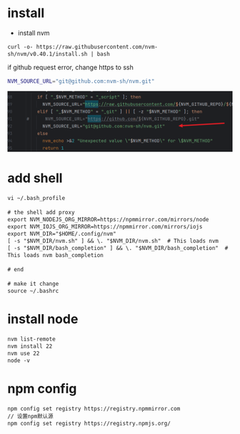 # install

* install nvm
```
curl -o- https://raw.githubusercontent.com/nvm-sh/nvm/v0.40.1/install.sh | bash
```
if github request error, change https to ssh

```sh
NVM_SOURCE_URL="git@github.com:nvm-sh/nvm.git"
```
![install.png](images/install.png)

# add shell

```
vi ~/.bash_profile

# the shell add proxy
export NVM_NODEJS_ORG_MIRROR=https://npmmirror.com/mirrors/node
export NVM_IOJS_ORG_MIRROR=https://npmmirror.com/mirrors/iojs
export NVM_DIR="$HOME/.config/nvm"
[ -s "$NVM_DIR/nvm.sh" ] && \. "$NVM_DIR/nvm.sh"  # This loads nvm
[ -s "$NVM_DIR/bash_completion" ] && \. "$NVM_DIR/bash_completion"  # This loads nvm bash_completion

# end

# make it change
source ~/.bashrc
```

# install node
```
nvm list-remote
nvm install 22
nvm use 22
node -v
```

# npm config
```
npm config set registry https://registry.npmmirror.com
// 设置npm默认源
npm config set registry https://registry.npmjs.org/
```


